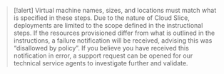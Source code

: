 >[!alert] Virtual machine names, sizes, and locations must match what is specified in these steps. Due to the nature of Cloud Slice, deployments are limited to the scope defined in the instructional steps.  If the resources provisioned differ from what is outlined in the instructions, a failure notification will be received, advising this was “disallowed by policy”.   If you believe you have received this notification in error, a support request can be opened for our technical service agents to investigate further and validate.
>
